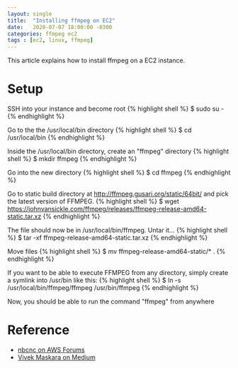 ```yaml
---
layout: single
title:  "Installing ffmpeg on EC2"
date:   2020-07-07 18:00:00 -0300
categories: ffmpeg ec2
tags : [ec2, linux, ffmpeg]
---
```


This article explains how to install ffmpeg on a EC2 instance.

# Setup
SSH into your instance and become root
{% highlight shell %}
$ sudo su -
{% endhighlight %}

Go to the the /usr/local/bin directory
{% highlight shell %}
$ cd /usr/local/bin
{% endhighlight %}

Inside the /usr/local/bin directory, create an "ffmpeg" directory
{% highlight shell %}
$ mkdir ffmpeg
{% endhighlight %}

Go into the new directory
{% highlight shell %}
$ cd ffmpeg
{% endhighlight %}

Go to static build directory at http://ffmpeg.gusari.org/static/64bit/ and pick the latest version of FFMPEG.
{% highlight shell %}
$ wget https://johnvansickle.com/ffmpeg/releases/ffmpeg-release-amd64-static.tar.xz
{% endhighlight %}

The file should now be in /usr/local/bin/ffmpeg. Untar it...
{% highlight shell %}
$ tar -xf ffmpeg-release-amd64-static.tar.xz
{% endhighlight %}

Move files
{% highlight shell %}
$ mv ffmpeg-release-amd64-static/* .
{% endhighlight %}

If you want to be able to execute FFMPEG from any directory, simply create a symlink into /usr/bin like this:
{% highlight shell %}
$ ln -s /usr/local/bin/ffmpeg/ffmpeg /usr/bin/ffmpeg
{% endhighlight %}

Now, you should be able to run the command "ffmpeg" from anywhere

# Reference
- [nbcnc on AWS Forums][2]
- [Vivek Maskara on Medium][1]

[1]: https://medium.com/@maskaravivek/how-to-install-ffmpeg-on-ec2-running-amazon-linux-451e4a8e2694
[2]: https://forums.aws.amazon.com/thread.jspa?messageID=332091
